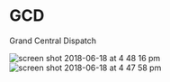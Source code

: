 # GCD
Grand Central Dispatch


![screen shot 2018-06-18 at 4 48 16 pm](https://user-images.githubusercontent.com/16849127/41533164-7ae81f86-7317-11e8-97d7-2905c95ece57.png)
![screen shot 2018-06-18 at 4 47 58 pm](https://user-images.githubusercontent.com/16849127/41533163-7abf9eb2-7317-11e8-94c0-4974a7d36147.png)
